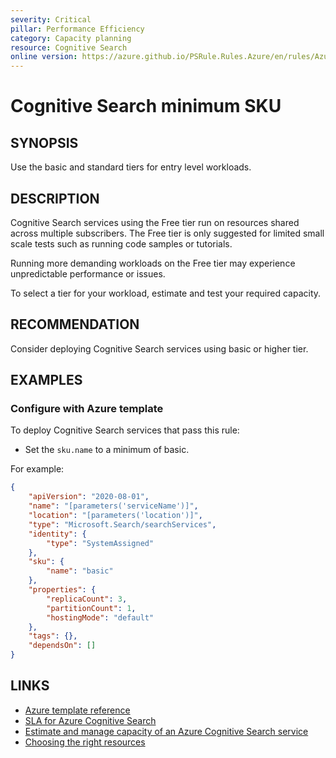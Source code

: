 ```yaml
---
severity: Critical
pillar: Performance Efficiency
category: Capacity planning
resource: Cognitive Search
online version: https://azure.github.io/PSRule.Rules.Azure/en/rules/Azure.Search.SKU/
---
```


# Cognitive Search minimum SKU

## SYNOPSIS

Use the basic and standard tiers for entry level workloads.

## DESCRIPTION

Cognitive Search services using the Free tier run on resources shared across multiple subscribers.
The Free tier is only suggested for limited small scale tests such as running code samples or tutorials.

Running more demanding workloads on the Free tier may experience unpredictable performance or issues.

To select a tier for your workload, estimate and test your required capacity.

## RECOMMENDATION

Consider deploying Cognitive Search services using basic or higher tier.

## EXAMPLES

### Configure with Azure template

To deploy Cognitive Search services that pass this rule:

- Set the `sku.name` to a minimum of basic.

For example:

```json
{
    "apiVersion": "2020-08-01",
    "name": "[parameters('serviceName')]",
    "location": "[parameters('location')]",
    "type": "Microsoft.Search/searchServices",
    "identity": {
        "type": "SystemAssigned"
    },
    "sku": {
        "name": "basic"
    },
    "properties": {
        "replicaCount": 3,
        "partitionCount": 1,
        "hostingMode": "default"
    },
    "tags": {},
    "dependsOn": []
}
```

## LINKS

- [Azure template reference](https://docs.microsoft.com/azure/templates/microsoft.search/searchservices#sku-object)
- [SLA for Azure Cognitive Search](https://azure.microsoft.com/support/legal/sla/search)
- [Estimate and manage capacity of an Azure Cognitive Search service](https://docs.microsoft.com/azure/search/search-capacity-planning)
- [Choosing the right resources](https://learn.microsoft.com/azure/architecture/framework/scalability/capacity#choosing-the-right-resources)
